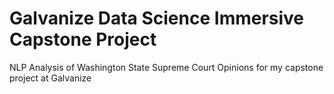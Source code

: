 # Galvanize Data Science Immersive Capstone Project
NLP Analysis of Washington State Supreme Court Opinions for my capstone project at Galvanize
